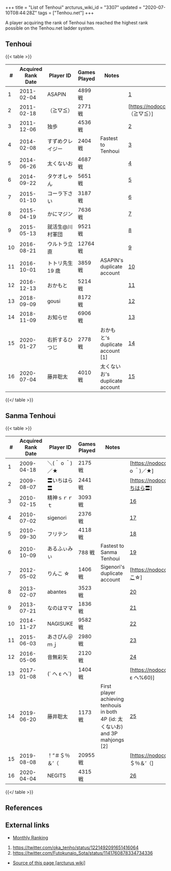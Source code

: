 +++
title = "List of Tenhoui"
arcturus_wiki_id = "3307"
updated = "2020-07-10T08:44:28Z"
tags = ["Tenhou.net"]
+++

A player acquiring the rank of Tenhoui has reached the highest rank possible on the Tenhou.net
ladder system.

## Tenhoui

{{< table >}}

| \#  | Acquired Rank Date | Player ID        | Games Played | Notes                              | Stats                                                      |
| --- | ------------------ | ---------------- | ------------ | ---------------------------------- | ---------------------------------------------------------- |
| 1   | 2011-02-04         | ASAPIN           | 4899 戦      |                                    | [1](https://nodocchi.moe/tenhoulog/#name=ASAPIN)           |
| 2   | 2011-02-18         | （≧▽≦）          | 2771 戦      |                                    | \[<https://nodocchi.moe/tenhoulog/#name=>（≧▽≦）\]         |
| 3   | 2011-12-06         | 独歩             | 4536 戦      |                                    | [2](https://nodocchi.moe/tenhoulog/#name=独歩)             |
| 4   | 2014-02-08         | すずめクレイジー | 2404 戦      | Fastest to Tenhoui                 | [3](https://nodocchi.moe/tenhoulog/#name=すずめクレイジー) |
| 5   | 2014-06-26         | 太くないお       | 4687 戦      |                                    | [4](https://nodocchi.moe/tenhoulog/#name=太くないお)       |
| 6   | 2014-09-22         | タケオしゃん     | 5651 戦      |                                    | [5](https://nodocchi.moe/tenhoulog/#name=タケオしゃん)     |
| 7   | 2015-01-10         | コーラ下さい     | 3187 戦      |                                    | [6](https://nodocchi.moe/tenhoulog/#name=コーラ下さい)     |
| 8   | 2015-04-19         | かにマジン       | 7636 戦      |                                    | [7](https://nodocchi.moe/tenhoulog/#name=かにマジン)       |
| 9   | 2015-05-13         | 就活生@川村軍団  | 9521 戦      |                                    | [8](https://nodocchi.moe/tenhoulog/#name=就活生@川村軍団)  |
| 10  | 2016-08-21         | ウルトラ立直     | 12764 戦     |                                    | [9](https://nodocchi.moe/tenhoulog/#name=ウルトラ立直)     |
| 11  | 2016-10-01         | トトリ先生 19 歳 | 3859 戦      | ASAPIN's duplicate account         | [10](https://nodocchi.moe/tenhoulog/#name=トトリ先生19歳)  |
| 12  | 2016-12-13         | おかもと         | 5214 戦      |                                    | [11](https://nodocchi.moe/tenhoulog/#name=おかもと)        |
| 13  | 2018-09-09         | gousi            | 8172 戦      |                                    | [12](https://nodocchi.moe/tenhoulog/#name=gousi)           |
| 14  | 2018-11-09         | お知らせ         | 6906 戦      |                                    | [13](https://nodocchi.moe/tenhoulog/#name=お知らせ)        |
| 15  | 2020-01-27         | 右折するひつじ   | 2778 戦      | おかもと's duplicate account \[1\] | [14](https://nodocchi.moe/tenhoulog/#name=右折するひつじ)  |
| 16  | 2020-07-04         | 藤井聡太         | 4010 戦      | 太くないお's duplicate account     | [15](https://nodocchi.moe/tenhoulog/#name=藤井聡太)        |

{{</ table >}}

## Sanma Tenhoui

{{< table >}}

| \#  | Acquired Rank Date | Player ID                             | Games Played | Notes                                                                             | Stats                                                     |
| --- | ------------------ | ------------------------------------- | ------------ | --------------------------------------------------------------------------------- | --------------------------------------------------------- |
| 1   | 2009-04-18         | ＼(＾ o ＾)／★                        | 2175 戦      |                                                                                   | \[<https://nodocchi.moe/tenhoulog/#name=>＼(＾ o ＾)／★\] |
| 2   | 2009-08-07         | 〓いちはら〓                          | 2441 戦      |                                                                                   | \[<https://nodocchi.moe/tenhoulog/#name=〓いちはら>〓\]   |
| 3   | 2010-02-15         | 精神ｓｒｒｔ                          | 3093 戦      |                                                                                   | [16](https://nodocchi.moe/tenhoulog/#name=精神ｓｒｒｔ)   |
| 4   | 2010-07-02         | sigenori                              | 2376 戦      |                                                                                   | [17](https://nodocchi.moe/tenhoulog/#name=sigenori)       |
| 5   | 2010-09-30         | フリテン                              | 4118 戦      |                                                                                   | [18](https://nodocchi.moe/tenhoulog/#name=フリテン)       |
| 6   | 2010-10-09         | あるふぃみぃ                          | 788 戦       | Fastest to Sanma Tenhoui                                                          | [19](https://nodocchi.moe/tenhoulog/#name=あるふぃみぃ)   |
| 7   | 2012-05-02         | <span title="Ｕんこ☆">りんこ ☆</span> | 1406 戦      | Sigenori's duplicate account                                                      | \[<https://nodocchi.moe/tenhoulog/#name=Ｕんこ>☆\]        |
| 8   | 2013-02-07         | abantes                               | 3523 戦      |                                                                                   | [20](https://nodocchi.moe/tenhoulog/#name=abantes)        |
| 9   | 2013-07-21         | なのはママ                            | 1836 戦      |                                                                                   | [21](https://nodocchi.moe/tenhoulog/#name=なのはママ)     |
| 10  | 2014-11-27         | NAGISUKE                              | 9582 戦      |                                                                                   | [22](https://nodocchi.moe/tenhoulog/#name=NAGISUKE)       |
| 11  | 2015-06-03         | あさぴん＠ｍｊ                        | 2980 戦      |                                                                                   | [23](https://nodocchi.moe/tenhoulog/#name=あさぴん＠ｍｊ) |
| 12  | 2016-05-06         | 音無彩矢                              | 2120 戦      |                                                                                   | [24](https://nodocchi.moe/tenhoulog/#name=音無彩矢)       |
| 13  | 2017-01-08         | (´ へ ε へ\`)                         | 1404 戦      |                                                                                   | \[<https://nodocchi.moe/tenhoulog/#name=>(´ へ ε へ%60)\] |
| 14  | 2019-06-20         | 藤井聡太                              | 1173 戦      | First player achieving tenhouis in both 4P (id: 太くないお) and 3P mahjongs \[2\] | [25](https://nodocchi.moe/tenhoulog/#name=藤井聡太)       |
| 15  | 2019-08-08         | ！”＃＄％＆’（                        | 20955 戦     |                                                                                   | \[<https://nodocchi.moe/tenhoulog/#name=>！”＃＄％＆’（\] |
| 16  | 2020-04-04         | NEGITS                                | 4315 戦      |                                                                                   | [26](https://nodocchi.moe/tenhoulog/#name=NEGITS)         |

{{</ table >}}

## References

<references/>

## External links

- [Monthly Ranking](http://tenhou.net/ranking.html)

<!-- end list -->

1.  <https://twitter.com/oka_tenho/status/1221492091651416064>
2.  <https://twitter.com/Futokunaio_Sota/status/1141760878334734336>

- [Source of this page [arcturus wiki]](http://arcturus.su/wiki/List_of_Tenhoui)
